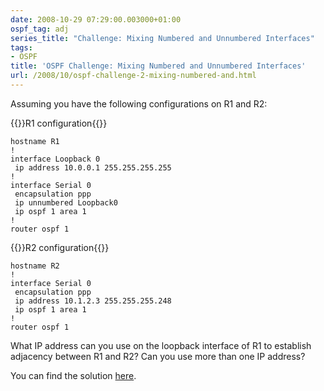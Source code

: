 ```yaml
---
date: 2008-10-29 07:29:00.003000+01:00
ospf_tag: adj
series_title: "Challenge: Mixing Numbered and Unnumbered Interfaces"
tags:
- OSPF
title: 'OSPF Challenge: Mixing Numbered and Unnumbered Interfaces'
url: /2008/10/ospf-challenge-2-mixing-numbered-and.html
---
```

Assuming you have the following configurations on R1 and R2:

{{<cc>}}R1 configuration{{</cc>}}
```
hostname R1
!
interface Loopback 0
 ip address 10.0.0.1 255.255.255.255
!
interface Serial 0
 encapsulation ppp
 ip unnumbered Loopback0
 ip ospf 1 area 1
!
router ospf 1
```

{{<cc>}}R2 configuration{{</cc>}}
```
hostname R2
!
interface Serial 0
 encapsulation ppp
 ip address 10.1.2.3 255.255.255.248
 ip ospf 1 area 1
!
router ospf 1
```

What IP address can you use on the loopback interface of R1 to establish adjacency between R1 and R2? Can you use more than one IP address?

You can find the solution [here](/2008/11/ospf-challenge-2-final-results.html).